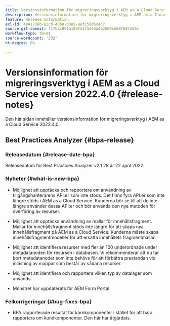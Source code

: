 ```yaml
---
title: Versionsinformation för migreringsverktyg i AEM as a Cloud Service version 2022.4.0
description: Versionsinformation för migreringsverktyg i AEM as a Cloud Service version 2022.4.0
feature: Release Information
exl-id: 4941736b-82cd-4050-b3e9-aef250d5c4c7
source-git-commit: 717b2c851a18ef5171d64a462509ce08fb87a59c
workflow-type: tm+mt
source-wordcount: '232'
ht-degree: 0%

---
```


# Versionsinformation för migreringsverktyg i AEM as a Cloud Service version 2022.4.0 {#release-notes}

Den här sidan innehåller versionsinformation för migreringsverktyg i AEM as a Cloud Service 2022.4.0.

## Best Practices Analyzer {#bpa-release}

### Releasedatum {#release-date-bpa}

Releasedatum för Best Practices Analyzer v2.1.28 är 22 april 2022.

### Nyheter {#what-is-new-bpa}

* Möjlighet att upptäcka och rapportera om användning av tillgångshanterarens API:er som inte stöds. Det finns fyra API:er som inte längre stöds i AEM as a Cloud Service. Kunderna bör se till att de inte längre använder dessa API:er och bör använda den nya metoden för överföring av resurser.

* Möjlighet att upptäcka användning av mallar för innehållsfragment. Mallar för innehållsfragment stöds inte längre för att skapa nya innehållsfragment på AEM as a Cloud Service. Kunderna måste skapa innehållsfragmentmodeller för att ersätta innehållets fragmentmallar.

* Möjlighet att identifiera resurser med fler än 100 underordnade under metadatanoden för resursen i databasen. Vi rekommenderar att du tar bort metadatanoder som inte behövs för att förbättra prestandan vid inläsning av mappar som består av sådana resurser.

* Möjlighet att identifiera och rapportera vilken typ av datalager som används.

* Mönstret har uppdaterats för AEM Form Portal.

### Felkorrigeringar {#bug-fixes-bpa}

* BPA rapporterade resultat för kärnkomponenter i stället för att bara rapportera om kundkomponenter. Den här har åtgärdats.
